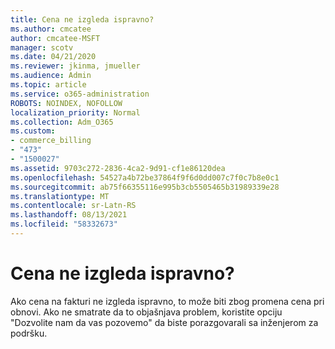 ```yaml
---
title: Cena ne izgleda ispravno?
ms.author: cmcatee
author: cmcatee-MSFT
manager: scotv
ms.date: 04/21/2020
ms.reviewer: jkinma, jmueller
ms.audience: Admin
ms.topic: article
ms.service: o365-administration
ROBOTS: NOINDEX, NOFOLLOW
localization_priority: Normal
ms.collection: Adm_O365
ms.custom:
- commerce_billing
- "473"
- "1500027"
ms.assetid: 9703c272-2836-4ca2-9d91-cf1e86120dea
ms.openlocfilehash: 54527a4b72be37864f9f6d0dd007c7f0c7b8e0c1
ms.sourcegitcommit: ab75f66355116e995b3cb5505465b31989339e28
ms.translationtype: MT
ms.contentlocale: sr-Latn-RS
ms.lasthandoff: 08/13/2021
ms.locfileid: "58332673"
---
```

# <a name="price-doesnt-look-correct"></a>Cena ne izgleda ispravno?

Ako cena na fakturi ne izgleda ispravno, to može biti zbog promena cena pri obnovi. Ako ne smatrate da to objašnjava problem, koristite opciju "Dozvolite nam da vas pozovemo" da biste porazgovarali sa inženjerom za podršku.